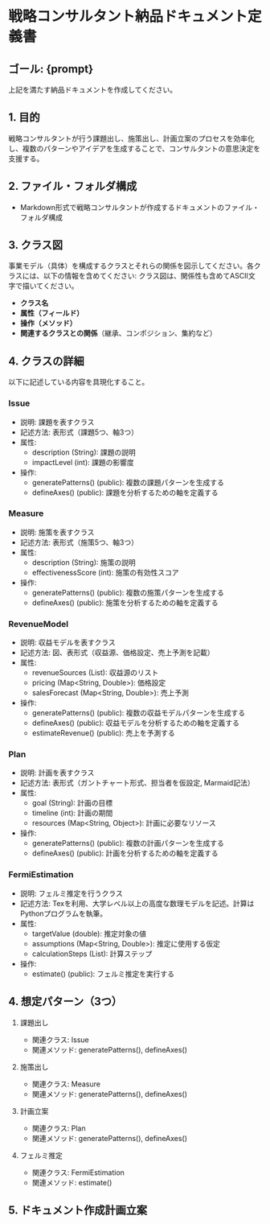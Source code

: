 # 戦略コンサルタント納品ドキュメント定義書

## ゴール: {prompt}
上記を満たす納品ドキュメントを作成してください。

## 1. 目的
戦略コンサルタントが行う課題出し、施策出し、計画立案のプロセスを効率化し、複数のパターンやアイデアを生成することで、コンサルタントの意思決定を支援する。

## 2. ファイル・フォルダ構成
- Markdown形式で戦略コンサルタントが作成するドキュメントのファイル・フォルダ構成


## 3. クラス図
事業モデル（具体）を構成するクラスとそれらの関係を図示してください。各クラスには、以下の情報を含めてください:
クラス図は、関係性も含めてASCII文字で描いてください。
- **クラス名**
- **属性（フィールド）**
- **操作（メソッド）**
- **関連するクラスとの関係**（継承、コンポジション、集約など）

## 4. クラスの詳細
以下に記述している内容を具現化すること。

### Issue
- 説明: 課題を表すクラス
- 記述方法: 表形式（課題5つ、軸3つ）
- 属性:
  - description (String): 課題の説明
  - impactLevel (int): 課題の影響度
- 操作:
  - generatePatterns() (public): 複数の課題パターンを生成する
  - defineAxes() (public): 課題を分析するための軸を定義する

### Measure
- 説明: 施策を表すクラス
- 記述方法: 表形式（施策5つ、軸3つ）
- 属性:
  - description (String): 施策の説明
  - effectivenessScore (int): 施策の有効性スコア
- 操作: 
  - generatePatterns() (public): 複数の施策パターンを生成する
  - defineAxes() (public): 施策を分析するための軸を定義する

### RevenueModel
- 説明: 収益モデルを表すクラス
- 記述方法: 図、表形式（収益源、価格設定、売上予測を記載）
- 属性:
  - revenueSources (List<String>): 収益源のリスト
  - pricing (Map<String, Double>): 価格設定
  - salesForecast (Map<String, Double>): 売上予測
- 操作:
  - generatePatterns() (public): 複数の収益モデルパターンを生成する
  - defineAxes() (public): 収益モデルを分析するための軸を定義する
  - estimateRevenue() (public): 売上を予測する

### Plan
- 説明: 計画を表すクラス  
- 記述方法: 表形式（ガントチャート形式、担当者を仮設定, Marmaid記法）
- 属性:
  - goal (String): 計画の目標
  - timeline (int): 計画の期間
  - resources (Map<String, Object>): 計画に必要なリソース
- 操作:
  - generatePatterns() (public): 複数の計画パターンを生成する
  - defineAxes() (public): 計画を分析するための軸を定義する

### FermiEstimation
- 説明: フェルミ推定を行うクラス
- 記述方法: Texを利用、大学レベル以上の高度な数理モデルを記述。計算はPythonプログラムを執筆。
- 属性: 
  - targetValue (double): 推定対象の値
  - assumptions (Map<String, Double>): 推定に使用する仮定 
  - calculationSteps (List<String>): 計算ステップ
- 操作:
  - estimate() (public): フェルミ推定を実行する

## 4. 想定パターン（3つ）
1. 課題出し
   - 関連クラス: Issue
   - 関連メソッド: generatePatterns(), defineAxes()

2. 施策出し  
   - 関連クラス: Measure
   - 関連メソッド: generatePatterns(), defineAxes()

3. 計画立案
   - 関連クラス: Plan 
   - 関連メソッド: generatePatterns(), defineAxes()

4. フェルミ推定
   - 関連クラス: FermiEstimation
   - 関連メソッド: estimate()

## 5. ドキュメント作成計画立案
